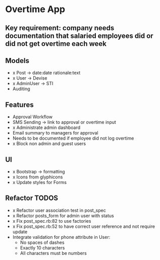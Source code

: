 # Overtime App

## Key requirement: company needs documentation that salaried employees did or did not get overtime each week

## Models
- x Post -> date:date rationale:text
- x User -> Devise
- x AdminUser -> STI
- Auditing

## Features
- Approval Workflow
- SMS Sending -> link to approval or overtime input
- x Administrate admin dashboard
- Email summary to managers for approval
- Needs to be documented if employee did not log overtime
- x Block non admin and guest users

## UI
- x Bootstrap -> formatting
- x Icons from glyphicons
- x Update styles for Forms

## Refactor TODOS
- x Refactor user association test in post_spec
- x Refactor posts_form for admin user with status
- x Fix post_spec.rb:82 to use factories
- x Fix post_spec.rb:52 to have correct user reference and not require update
- Integrate validation for phone attribute in User:
  - No spaces of dashes
  - Exactly 10 characters
  - All characters must be numbers